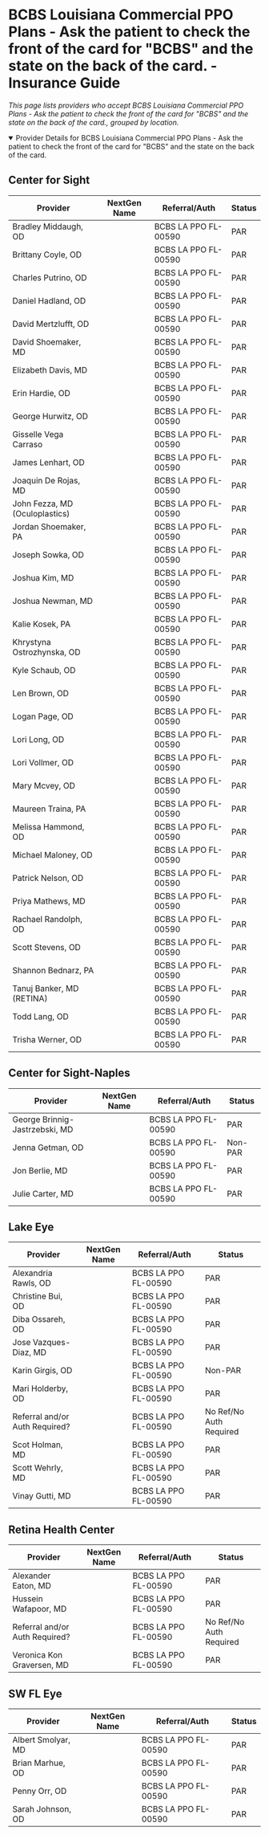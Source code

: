 # BCBS Louisiana Commercial PPO Plans - Ask the patient to check the front of the card for "BCBS" and the state on the back of the card. - Insurance Guide

*This page lists providers who accept BCBS Louisiana Commercial PPO Plans - Ask the patient to check the front of the card for "BCBS" and the state on the back of the card., grouped by location.*

<details open><summary>Provider Details for BCBS Louisiana Commercial PPO Plans - Ask the patient to check the front of the card for "BCBS" and the state on the back of the card.</summary>

## Center for Sight

| Provider | NextGen Name | Referral/Auth | Status |
|----------|-------------|--------------|--------|
| Bradley Middaugh, OD |  | BCBS LA PPO FL-00590 | PAR |
| Brittany Coyle, OD |  | BCBS LA PPO FL-00590 | PAR |
| Charles Putrino, OD |  | BCBS LA PPO FL-00590 | PAR |
| Daniel Hadland, OD |  | BCBS LA PPO FL-00590 | PAR |
| David Mertzlufft, OD |  | BCBS LA PPO FL-00590 | PAR |
| David Shoemaker, MD |  | BCBS LA PPO FL-00590 | PAR |
| Elizabeth Davis, MD |  | BCBS LA PPO FL-00590 | PAR |
| Erin Hardie, OD |  | BCBS LA PPO FL-00590 | PAR |
| George Hurwitz, OD |  | BCBS LA PPO FL-00590 | PAR |
| Gisselle Vega Carraso |  | BCBS LA PPO FL-00590 | PAR |
| James Lenhart, OD |  | BCBS LA PPO FL-00590 | PAR |
| Joaquin De Rojas, MD |  | BCBS LA PPO FL-00590 | PAR |
| John Fezza, MD (Oculoplastics) |  | BCBS LA PPO FL-00590 | PAR |
| Jordan Shoemaker, PA |  | BCBS LA PPO FL-00590 | PAR |
| Joseph Sowka, OD |  | BCBS LA PPO FL-00590 | PAR |
| Joshua Kim, MD |  | BCBS LA PPO FL-00590 | PAR |
| Joshua Newman, MD |  | BCBS LA PPO FL-00590 | PAR |
| Kalie Kosek, PA |  | BCBS LA PPO FL-00590 | PAR |
| Khrystyna Ostrozhynska, OD |  | BCBS LA PPO FL-00590 | PAR |
| Kyle Schaub, OD |  | BCBS LA PPO FL-00590 | PAR |
| Len Brown, OD |  | BCBS LA PPO FL-00590 | PAR |
| Logan Page, OD |  | BCBS LA PPO FL-00590 | PAR |
| Lori Long, OD |  | BCBS LA PPO FL-00590 | PAR |
| Lori Vollmer, OD |  | BCBS LA PPO FL-00590 | PAR |
| Mary Mcvey, OD |  | BCBS LA PPO FL-00590 | PAR |
| Maureen Traina, PA |  | BCBS LA PPO FL-00590 | PAR |
| Melissa Hammond, OD |  | BCBS LA PPO FL-00590 | PAR |
| Michael Maloney, OD |  | BCBS LA PPO FL-00590 | PAR |
| Patrick Nelson, OD |  | BCBS LA PPO FL-00590 | PAR |
| Priya Mathews, MD |  | BCBS LA PPO FL-00590 | PAR |
| Rachael Randolph, OD |  | BCBS LA PPO FL-00590 | PAR |
| Scott Stevens, OD |  | BCBS LA PPO FL-00590 | PAR |
| Shannon Bednarz, PA |  | BCBS LA PPO FL-00590 | PAR |
| Tanuj Banker, MD (RETINA) |  | BCBS LA PPO FL-00590 | PAR |
| Todd Lang, OD |  | BCBS LA PPO FL-00590 | PAR |
| Trisha Werner, OD |  | BCBS LA PPO FL-00590 | PAR |

## Center for Sight-Naples

| Provider | NextGen Name | Referral/Auth | Status |
|----------|-------------|--------------|--------|
| George Brinnig-Jastrzebski, MD |  | BCBS LA PPO FL-00590 | PAR |
| Jenna Getman, OD |  | BCBS LA PPO FL-00590 | Non-PAR |
| Jon Berlie, MD |  | BCBS LA PPO FL-00590 | PAR |
| Julie Carter, MD |  | BCBS LA PPO FL-00590 | PAR |

## Lake Eye 

| Provider | NextGen Name | Referral/Auth | Status |
|----------|-------------|--------------|--------|
| Alexandria Rawls, OD |  | BCBS LA PPO FL-00590 | PAR |
| Christine Bui, OD |  | BCBS LA PPO FL-00590 | PAR |
| Diba Ossareh, OD |  | BCBS LA PPO FL-00590 | PAR |
| Jose Vazques-Diaz, MD |  | BCBS LA PPO FL-00590 | PAR |
| Karin Girgis, OD |  | BCBS LA PPO FL-00590 | Non-PAR |
| Mari Holderby, OD |  | BCBS LA PPO FL-00590 | PAR |
| Referral and/or Auth Required? |  | BCBS LA PPO FL-00590 | No Ref/No Auth Required |
| Scot Holman, MD |  | BCBS LA PPO FL-00590 | PAR |
| Scott Wehrly, MD |  | BCBS LA PPO FL-00590 | PAR |
| Vinay Gutti, MD |  | BCBS LA PPO FL-00590 | PAR |

## Retina Health Center

| Provider | NextGen Name | Referral/Auth | Status |
|----------|-------------|--------------|--------|
| Alexander Eaton, MD |  | BCBS LA PPO FL-00590 | PAR |
| Hussein Wafapoor, MD |  | BCBS LA PPO FL-00590 | PAR |
| Referral and/or Auth Required? |  | BCBS LA PPO FL-00590 | No Ref/No Auth Required |
| Veronica Kon Graversen, MD |  | BCBS LA PPO FL-00590 | PAR |

## SW FL Eye

| Provider | NextGen Name | Referral/Auth | Status |
|----------|-------------|--------------|--------|
| Albert Smolyar, MD |  | BCBS LA PPO FL-00590 | PAR |
| Brian Marhue, OD |  | BCBS LA PPO FL-00590 | PAR |
| Penny Orr, OD |  | BCBS LA PPO FL-00590 | PAR |
| Sarah Johnson, OD |  | BCBS LA PPO FL-00590 | PAR |

</details>

